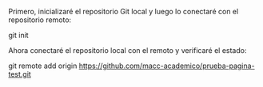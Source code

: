 Primero, inicializaré el repositorio Git local y luego lo conectaré con el repositorio remoto:

git init

Ahora conectaré el repositorio local con el remoto y verificaré el estado:

git remote add origin https://github.com/macc-academico/prueba-pagina-test.git